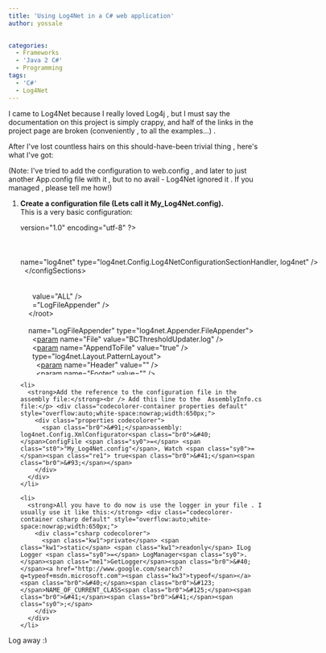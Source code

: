 ```yaml
---
title: 'Using Log4Net in a C# web application'
author: yossale

 
categories:
  - Frameworks
  - 'Java 2 C#'
  - Programming
tags:
  - 'C#'
  - Log4Net
---
```

I came to Log4Net because I really loved Log4j , but I must say the documentation on this project is simply crappy, and half of the links in the project page are broken (conveniently , to all the examples&#8230;) .

After I've lost countless hairs on this should-have-been trivial thing , here's what I've got:

(Note: I've tried to add the configuration to web.config , and later to just another App.config file with it , but to no avail - Log4Net ignored it . If you managed , please tell me how!)

<div id="_mcePaste">
  <ol>
    <li>
      <strong>Create a configuration file (Lets call it My_Log4Net.config).<br /> </strong>This is a very basic configuration:</p> <div class="codecolorer-container html4strict default" style="overflow:auto;white-space:nowrap;width:650px;height:300px;">
        <div class="html4strict codecolorer">
          <span class="sc2"><?xml <span class="kw3">version</span><span class="sy0">=</span><span class="st0">"1.0"</span> encoding<span class="sy0">=</span><span class="st0">"utf-8"</span> ?></span><br /> <span class="sc2"><configuration></span><br /> &nbsp; <span class="sc2"><configSections></span><br /> &nbsp; &nbsp; <span class="sc2"><section <span class="kw3">name</span><span class="sy0">=</span><span class="st0">"log4net"</span> <span class="kw3">type</span><span class="sy0">=</span><span class="st0">"log4net.Config.Log4NetConfigurationSectionHandler, log4net"</span> <span class="sy0">/</span>></span><br /> &nbsp; <span class="sc2"><<span class="sy0">/</span>configSections></span> &nbsp;<br /> &nbsp; <span class="sc2"><log4net></span><br /> &nbsp; &nbsp; <span class="sc2"><root></span><br /> &nbsp; &nbsp; &nbsp; <span class="sc2"><level <span class="kw3">value</span><span class="sy0">=</span><span class="st0">"ALL"</span> <span class="sy0">/</span>></span><br /> &nbsp; &nbsp; &nbsp; <span class="sc2"><appender-ref ref<span class="sy0">=</span><span class="st0">"LogFileAppender"</span> <span class="sy0">/</span>></span> &nbsp; &nbsp; &nbsp;<br /> &nbsp; &nbsp; <span class="sc2"><<span class="sy0">/</span>root></span> &nbsp; &nbsp;<br /> <br /> &nbsp; &nbsp; <span class="sc2"><appender <span class="kw3">name</span><span class="sy0">=</span><span class="st0">"LogFileAppender"</span> <span class="kw3">type</span><span class="sy0">=</span><span class="st0">"log4net.Appender.FileAppender"</span>></span><br /> &nbsp; &nbsp; &nbsp; <span class="sc2"><<a href="http://december.com/html/4/element/param.html"><span class="kw2">param</span></a> <span class="kw3">name</span><span class="sy0">=</span><span class="st0">"File"</span> <span class="kw3">value</span><span class="sy0">=</span><span class="st0">"BCThresholdUpdater.log"</span> <span class="sy0">/</span>></span><br /> &nbsp; &nbsp; &nbsp; <span class="sc2"><<a href="http://december.com/html/4/element/param.html"><span class="kw2">param</span></a> <span class="kw3">name</span><span class="sy0">=</span><span class="st0">"AppendToFile"</span> <span class="kw3">value</span><span class="sy0">=</span><span class="st0">"true"</span> <span class="sy0">/</span>></span><br /> &nbsp; &nbsp; &nbsp; <span class="sc2"><layout <span class="kw3">type</span><span class="sy0">=</span><span class="st0">"log4net.Layout.PatternLayout"</span>></span><br /> &nbsp; &nbsp; &nbsp; &nbsp; <span class="sc2"><<a href="http://december.com/html/4/element/param.html"><span class="kw2">param</span></a> <span class="kw3">name</span><span class="sy0">=</span><span class="st0">"Header"</span> <span class="kw3">value</span><span class="sy0">=</span><span class="st0">""</span> <span class="sy0">/</span>></span><br /> &nbsp; &nbsp; &nbsp; &nbsp; <span class="sc2"><<a href="http://december.com/html/4/element/param.html"><span class="kw2">param</span></a> <span class="kw3">name</span><span class="sy0">=</span><span class="st0">"Footer"</span> <span class="kw3">value</span><span class="sy0">=</span><span class="st0">""</span> <span class="sy0">/</span>></span><br /> &nbsp; &nbsp; &nbsp; &nbsp; <span class="sc2"><<a href="http://december.com/html/4/element/param.html"><span class="kw2">param</span></a> <span class="kw3">name</span><span class="sy0">=</span><span class="st0">"ConversionPattern"</span> <span class="kw3">value</span><span class="sy0">=</span><span class="st0">"%d [%t] %-5p %m%n"</span> <span class="sy0">/</span>></span><br /> &nbsp; &nbsp; &nbsp; <span class="sc2"><<span class="sy0">/</span>layout></span><br /> &nbsp; &nbsp; <span class="sc2"><<span class="sy0">/</span>appender></span> &nbsp;<br /> &nbsp; <span class="sc2"><<span class="sy0">/</span>log4net></span> &nbsp;<br /> <span class="sc2"><<span class="sy0">/</span>configuration></span>
        </div>
      </div>
    </li>
    
    <li>
      <strong>Add the reference to the configuration file in the assembly file:</strong><br /> Add this line to the  AssemblyInfo.cs file:</p> <div class="codecolorer-container properties default" style="overflow:auto;white-space:nowrap;width:650px;">
        <div class="properties codecolorer">
          <span class="br0">&#91;</span>assembly: log4net.Config.XmlConfigurator<span class="br0">&#40;</span>ConfigFile <span class="sy0">=</span> <span class="st0">"My_Log4Net.config"</span>, Watch <span class="sy0">=</span><span class="re1"> true<span class="br0">&#41;</span><span class="br0">&#93;</span></span>
        </div>
      </div>
    </li>
    
    <li>
      <strong>All you have to do now is use the logger in your file . I usually use it like this:</strong> <div class="codecolorer-container csharp default" style="overflow:auto;white-space:nowrap;width:650px;">
        <div class="csharp codecolorer">
          <span class="kw1">private</span> <span class="kw1">static</span> <span class="kw1">readonly</span> ILog Logger <span class="sy0">=</span> LogManager<span class="sy0">.</span><span class="me1">GetLogger</span><span class="br0">&#40;</span><a href="http://www.google.com/search?q=typeof+msdn.microsoft.com"><span class="kw3">typeof</span></a><span class="br0">&#40;</span><span class="br0">&#123;</span>NAME_OF_CURRENT_CLASS<span class="br0">&#125;</span><span class="br0">&#41;</span><span class="br0">&#41;</span><span class="sy0">;</span>
        </div>
      </div>
    </li>
  </ol>
</div>

Log away <img src="http://ams18.siteground.eu/~yossale4/wp-includes/images/smilies/simple-smile.png" alt=":)" class="wp-smiley" style="height: 1em; max-height: 1em;" />